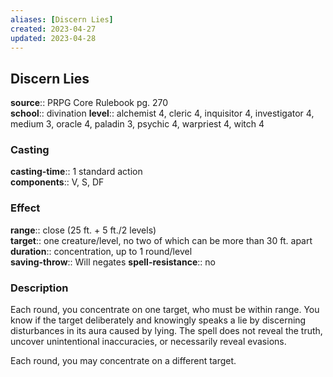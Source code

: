 ```yaml
---
aliases: [Discern Lies]
created: 2023-04-27
updated: 2023-04-28
---
```


## Discern Lies

**source**:: PRPG Core Rulebook pg. 270  
**school**:: divination
**level**:: alchemist 4, cleric 4, inquisitor 4, investigator 4, medium 3, oracle 4, paladin 3, psychic 4, warpriest 4, witch 4

### Casting

**casting-time**:: 1 standard action  
**components**:: V, S, DF

### Effect

**range**:: close (25 ft. + 5 ft./2 levels)  
**target**:: one creature/level, no two of which can be more than 30 ft. apart  
**duration**:: concentration, up to 1 round/level  
**saving-throw**:: Will negates
**spell-resistance**:: no

### Description

Each round, you concentrate on one target, who must be within range. You know if the target deliberately and knowingly speaks a lie by discerning disturbances in its aura caused by lying. The spell does not reveal the truth, uncover unintentional inaccuracies, or necessarily reveal evasions.  
  
Each round, you may concentrate on a different target.

